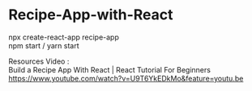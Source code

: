 # Recipe-App-with-React

npx create-react-app recipe-app <br/>
npm start / yarn start

Resources Video : <br/>
Build a Recipe App With React | React Tutorial For Beginners <br/>
https://www.youtube.com/watch?v=U9T6YkEDkMo&feature=youtu.be 

